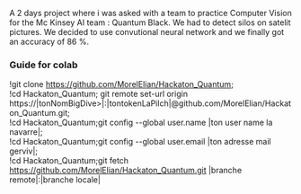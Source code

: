 
A 2 days project where i was asked with a team to practice Computer Vision for the Mc Kinsey AI team : Quantum Black. We had to detect silos on satelit pictures. We decided to use convutional neural network and we finally got an accuracy of 86 %.


### Guide for colab
!git clone https://github.com/MorelElian/Hackaton_Quantum;  
!cd Hackaton_Quantum; git remote set-url origin https://|tonNomBigDive>|:|tontokenLaPilch|@github.com/MorelElian/Hackaton_Quantum.git;  
!cd Hackaton_Quantum;git config --global user.name |ton user name la navarre|;  
!cd Hackaton_Quantum;git config --global user.email |ton adresse mail gerviv|;  
!cd Hackaton_Quantum;git fetch https://github.com/MorelElian/Hackaton_Quantum.git |branche remote|:|branche locale|  
